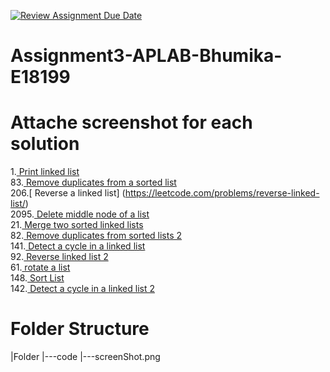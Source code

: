 [![Review Assignment Due Date](https://classroom.github.com/assets/deadline-readme-button-22041afd0340ce965d47ae6ef1cefeee28c7c493a6346c4f15d667ab976d596c.svg)](https://classroom.github.com/a/Hki4BhEK)
# Assignment3-APLAB-Bhumika-E18199 
# Attache screenshot for each solution
1.[ Print linked list ]( https://www.geeksforgeeks.org/problems/print-linked-list-elements/0)<br>
83.[ Remove duplicates from a sorted list]( https://leetcode.com/problems/remove-duplicates-from-sorted-list/description/)<br>
206.[ Reverse a linked list] (https://leetcode.com/problems/reverse-linked-list/)<br>
2095.[ Delete middle node of a list]( https://leetcode.com/problems/delete-the-middle-node-of-a-linked-list/description/)<br>
21.[ Merge two sorted linked lists]( https://leetcode.com/problems/merge-two-sorted-lists/description/)<br>
82.[ Remove duplicates from sorted lists 2]( https://leetcode.com/problems/remove-duplicates-from-sorted-list-ii/description/)<br>
141.[ Detect a cycle in a linked list]( https://leetcode.com/problems/linked-list-cycle/description/)<br>
92.[ Reverse linked list 2]( https://leetcode.com/problems/reverse-linked-list-ii/description/)<br>
61.[ rotate a list]( https://leetcode.com/problems/rotate-list/description/)<br>
148.[ Sort List]( https://leetcode.com/problems/sort-list/description/)<br>
142.[ Detect a cycle in a linked list 2]( https://leetcode.com/problems/linked-list-cycle-ii/description/)<br>

# Folder Structure

|Folder
    |---code
    |---screenShot.png
